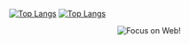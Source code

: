 [![Top Langs](https://github-readme-stats.vercel.app/api/top-langs/?username=LemomZhang&layout=compact)](https://github.com/anuraghazra/github-readme-stats)
[![Top Langs](https://github-readme-stats.vercel.app/api?username=LemomZhang&hide=issues&show_icons=true)](https://github.com/anuraghazra/github-readme-stats)

<div align="center">
  <img src="https://cdn2.scratch.mit.edu/get_image/gallery/27436500_200x130.png" alt="Focus on Web!">
</div>
